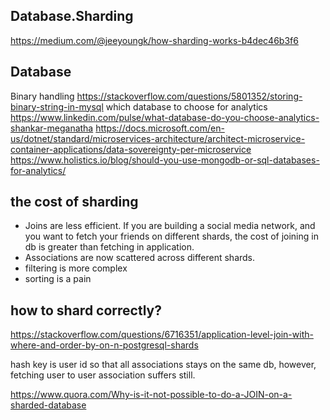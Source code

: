 
## Database.Sharding
https://medium.com/@jeeyoungk/how-sharding-works-b4dec46b3f6


## Database
Binary handling https://stackoverflow.com/questions/5801352/storing-binary-string-in-mysql
which database to choose for analytics https://www.linkedin.com/pulse/what-database-do-you-choose-analytics-shankar-meganatha
https://docs.microsoft.com/en-us/dotnet/standard/microservices-architecture/architect-microservice-container-applications/data-sovereignty-per-microservice
https://www.holistics.io/blog/should-you-use-mongodb-or-sql-databases-for-analytics/


## the cost of sharding

- Joins are less efficient. If you are building a social media network, and you want to fetch your friends on different shards, the cost of joining in db is greater than fetching in application. 
- Associations are now scattered across different shards.
- filtering is more complex
- sorting is a pain


## how to shard correctly?

https://stackoverflow.com/questions/6716351/application-level-join-with-where-and-order-by-on-n-postgresql-shards

hash key is user id so that all associations stays on the same db, however, fetching user to user association suffers still.


https://www.quora.com/Why-is-it-not-possible-to-do-a-JOIN-on-a-sharded-database
